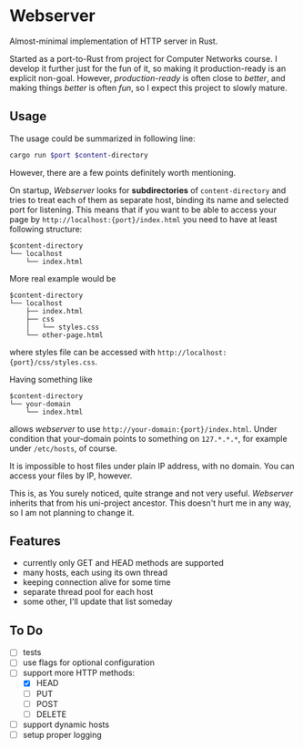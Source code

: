# Webserver

Almost-minimal implementation of HTTP server in Rust.

Started as a port-to-Rust from project for Computer Networks course.
I develop it further just for the fun of it, so making it production-ready is an explicit non-goal.
However, *production-ready* is often close to *better*, and making things *better* is often *fun*, so I expect this project to slowly mature.

## Usage

The usage could be summarized in following line:

```sh
cargo run $port $content-directory
```

However, there are a few points definitely worth mentioning.

On startup, *Webserver* looks for **subdirectories** of `content-directory` and tries to treat each of them as separate host, binding its name and selected port for listening.
This means that if you want to be able to access your page by `http://localhost:{port}/index.html` you need to have at least following structure:

```text
$content-directory
└── localhost
    └── index.html
```

More real example would be

```text
$content-directory
└── localhost
    ├── index.html
    ├── css
    │   └── styles.css
    └── other-page.html
```

where styles file can be accessed with `http://localhost:{port}/css/styles.css`.

Having something like

```text
$content-directory
└── your-domain
    └── index.html
```

allows *webserver* to use `http://your-domain:{port}/index.html`.
Under condition that your-domain points to something on `127.*.*.*`, for example under `/etc/hosts`, of course.

It is impossible to host files under plain IP address, with no domain.
You can access your files by IP, however.

This is, as You surely noticed, quite strange and not very useful.
*Webserver* inherits that from his uni-project ancestor.
This doesn't hurt me in any way, so I am not planning to change it.

## Features

- currently only GET and HEAD methods are supported
- many hosts, each using its own thread
- keeping connection alive for some time
- separate thread pool for each host
- some other, I'll update that list someday

## To Do

- [ ] tests
- [ ] use flags for optional configuration
- [ ] support more HTTP methods:
  - [x] HEAD
  - [ ] PUT
  - [ ] POST
  - [ ] DELETE
- [ ] support dynamic hosts
- [ ] setup proper logging
